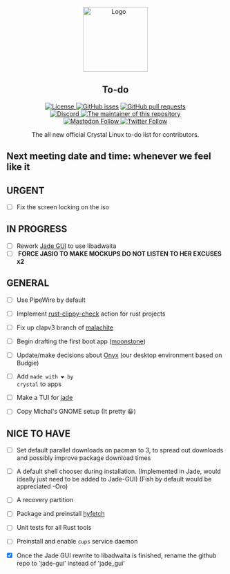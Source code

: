 <p align="center">
  <a href="https://github.com/crystal-linux/todo/">
    <img src="https://getcryst.al/site/assets/other/icon-todo.png" alt="Logo" width="150" height="150">
  </a>
</p>

<h2 align="center">To-do</h2>

<p align="center">
    <a href="https://github.com/crystal-linux/.github/blob/main/LICENSE"><img src="https://img.shields.io/badge/License-GPL--3.0-blue.svg" alt="License">
    <a href="https://github/crystal-linux/todo"><img alt="GitHub isses" src="https://img.shields.io/github/issues-raw/crystal-linux/todo"></a>
    <a href="https://github/crystal-linux/todo"><img alt="GitHub pull requests" src="https://img.shields.io/github/issues-pr-raw/crystal-linux/todo"></a><br>
    <a href="https://discord.gg/hYJgu8K5aA"><img alt="Discord" src="https://img.shields.io/discord/825473796227858482?color=blue&label=Discord&logo=Discord&logoColor=white"> </a>
   <a href="https://github.com/hericiumvevo"> <img src="https://img.shields.io/badge/Maintainer-@hericiumvevo-brightgreen" alt="The maintainer of this repository" href="https://github.com/hericiumvevo"></a><br>
    <a href="https://fosstodon.org/@crystal_linux"><img alt="Mastodon Follow" src="https://img.shields.io/mastodon/follow/108618426259408142?domain=https%3A%2F%2Ffosstodon.org">
    <a href="https://twitter.com/crystal_linux"><img alt="Twitter Follow" src="https://img.shields.io/twitter/follow/crystal_linux"></a>
</p>



<p align="center"> 
The all new official Crystal Linux to-do list for contributors.
</p>

<h2> Next meeting date and time: whenever we feel like it 

<h2> URGENT</h2>

- [ ] Fix the screen locking on the iso

<h2> IN PROGRESS</h2>

- [ ] Rework <a href="https://github.com/crystal-linux/jade_gui">Jade GUI</a> to use libadwaita<br>
- [ ] <b> FORCE JASIO TO MAKE MOCKUPS DO NOT LISTEN TO HER EXCUSES x2</b>

<h2> GENERAL</h2>

- [ ] Use PipeWire by default<br>
- [ ] Implement <a href="https://github.com/marketplace/actions/rust-clippy-check">rust-clippy-check</a> action for rust projects<br>
- [ ] Fix up clapv3 branch of <a href="https://github.com/crystal-linux/malachite">malachite</a><br>
- [ ] Begin drafting the first boot app (<a href="https://github.com/crystal-linux/moonstone">moonstone</a>)<br>
- [ ] Update/make decisions about <a href="https://github.com/crystal-linux/onyx">Onyx</a> (our desktop environment based on Budgie)<br>
- [ ] Add <code>made with ❤️ by crystal</code> to apps<br>
- [ ] Make a TUI for <a href="https://github.com/crystal-linux/jade">jade</a><br>
- [ ] Copy Michal's GNOME setup (It pretty 😀)<br>


<h2> NICE TO HAVE</h2>

- [ ] Set default parallel downloads on pacman to 3, to spread out downloads and possibly improve package download times<br>
- [ ] A default shell chooser during installation. (Implemented in Jade, would ideally just need to be added to Jade-GUI) (Fish by default would be appreciated -Oro) <br>
- [ ] A recovery partition<br>
- [ ] Package and preinstall <a href="https://github.com/hykilpikonna/hyfetch">hyfetch</a><br>
- [ ] Unit tests for all Rust tools<br>
- [ ] Preinstall and enable `cups` service daemon<br>
- [x] Once the Jade GUI rewrite to libadwaita is finished, rename the github repo to 'jade-gui' instead of 'jade_gui'

